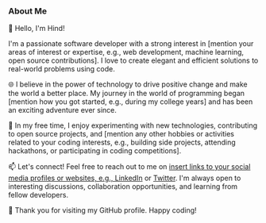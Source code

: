 ### About Me

👋 Hello, I'm Hind!

I'm a passionate software developer with a strong interest in [mention your areas of interest or expertise, e.g., web development, machine learning, open source contributions]. I love to create elegant and efficient solutions to real-world problems using code.

🌐 I believe in the power of technology to drive positive change and make the world a better place. My journey in the world of programming began [mention how you got started, e.g., during my college years] and has been an exciting adventure ever since.

🚀 In my free time, I enjoy experimenting with new technologies, contributing to open source projects, and [mention any other hobbies or activities related to your coding interests, e.g., building side projects, attending hackathons, or participating in coding competitions].

📫 Let's connect! Feel free to reach out to me on [insert links to your social media profiles or websites, e.g., LinkedIn](https://www.linkedin.com/in/yourusername) or [Twitter](https://twitter.com/yourusername). I'm always open to interesting discussions, collaboration opportunities, and learning from fellow developers.

🌟 Thank you for visiting my GitHub profile. Happy coding!

